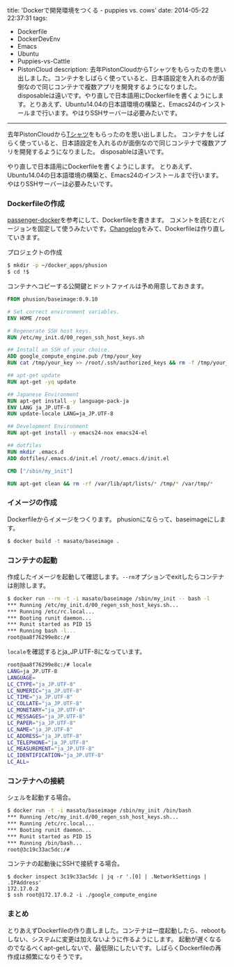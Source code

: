 title: 'Dockerで開発環境をつくる - puppies vs. cows'
date: 2014-05-22 22:37:31
tags:
 - Dockerfile
 - DockerDevEnv
 - Emacs
 - Ubuntu
 - Puppies-vs-Cattle
 - PistonCloud
description: 去年PistonCloudからTシャツをもらったのを思い出しました。コンテナをしばらく使っていると、日本語設定を入れるのが面倒なので同じコンテナで複数アプリを開発するようになりました。disposableは遠いです。やり直しで日本語用にDockerfileを書くようにします。とりあえず、Ubuntu14.04の日本語環境の構築と、Emacs24のインストールまで行います。やはりSSHサーバーは必要みたいです。
---

去年PistonCloudから[Tシャツ](http://www.networkworld.com/community/blog/puppies-or-cows)をもらったのを思い出しました。
コンテナをしばらく使っていると、日本語設定を入れるのが面倒なので同じコンテナで複数アプリを開発するようになりました。
disposableは遠いです。

やり直しで日本語用にDockerfileを書くようにします。
とりあえず、Ubuntu14.04の日本語環境の構築と、Emacs24のインストールまで行います。
やはりSSHサーバーは必要みたいです。

<!-- more -->

### Dockerfileの作成

[passenger-docker](https://github.com/phusion/baseimage-docker)を参考にして、Dockerfileを書きます。
コメントを読むとバージョンを固定して使うみたいです。[Changelog](https://github.com/phusion/baseimage-docker/blob/master/Changelog.md)をみて、Dockerfileは作り直していきます。

プロジェクトの作成
``` bash
$ mkdir -p ~/docker_apps/phusion
$ cd !$
```

コンテナへコピーする公開鍵とドットファイルは予め用意しておきます。

``` Dockerfile
FROM phusion/baseimage:0.9.10

# Set correct environment variables.
ENV HOME /root

# Regenerate SSH host keys.
RUN /etc/my_init.d/00_regen_ssh_host_keys.sh

## Install an SSH of your choice.
ADD google_compute_engine.pub /tmp/your_key
RUN cat /tmp/your_key >> /root/.ssh/authorized_keys && rm -f /tmp/your_key

## apt-get update
RUN apt-get -yq update

## Japanese Environment
RUN apt-get install -y language-pack-ja
ENV LANG ja_JP.UTF-8
RUN update-locale LANG=ja_JP.UTF-8

## Development Environment
RUN apt-get install -y emacs24-nox emacs24-el

## dotfiles
RUN mkdir .emacs.d
ADD dotfiles/.emacs.d/init.el /root/.emacs.d/init.el

CMD ["/sbin/my_init"]

RUN apt-get clean && rm -rf /var/lib/apt/lists/* /tmp/* /var/tmp/*
```

### イメージの作成
Dockerfileからイメージをつくります。 phusionにならって、baseimageにします。
``` bash
$ docker build -t masato/baseimage .
```

### コンテナの起動

作成したイメージを起動して確認します。`--rm`オプションでexitしたらコンテナは削除します。
``` bash
$ docker run --rm -t -i masato/baseimage /sbin/my_init -- bash -l
*** Running /etc/my_init.d/00_regen_ssh_host_keys.sh...
*** Running /etc/rc.local...
*** Booting runit daemon...
*** Runit started as PID 15
*** Running bash -l...
root@aa8f76299e8c:/#
```

`locale`を確認するとja_JP.UTF-8になっています。

``` bash
root@aa8f76299e8c:/# locale
LANG=ja_JP.UTF-8
LANGUAGE=
LC_CTYPE="ja_JP.UTF-8"
LC_NUMERIC="ja_JP.UTF-8"
LC_TIME="ja_JP.UTF-8"
LC_COLLATE="ja_JP.UTF-8"
LC_MONETARY="ja_JP.UTF-8"
LC_MESSAGES="ja_JP.UTF-8"
LC_PAPER="ja_JP.UTF-8"
LC_NAME="ja_JP.UTF-8"
LC_ADDRESS="ja_JP.UTF-8"
LC_TELEPHONE="ja_JP.UTF-8"
LC_MEASUREMENT="ja_JP.UTF-8"
LC_IDENTIFICATION="ja_JP.UTF-8"
LC_ALL=
```

### コンテナへの接続

シェルを起動する場合。
``` bash
$ docker run -t -i masato/baseimage /sbin/my_init /bin/bash
*** Running /etc/my_init.d/00_regen_ssh_host_keys.sh...
*** Running /etc/rc.local...
*** Booting runit daemon...
*** Runit started as PID 15
*** Running /bin/bash...
root@3c19c33ac5dc:/#
```

コンテナの起動後にSSHで接続する場合。
```
$ docker inspect 3c19c33ac5dc | jq -r '.[0] | .NetworkSettings | .IPAddress'
172.17.0.2
$ ssh root@172.17.0.2 -i ./google_compute_engine
```

### まとめ
とりあえずDockerfileの作り直しました。コンテナは一度起動したら、rebootもしない、システムに変更は加えないように作るようにします。
起動が遅くなるのでなるべくapt-getしないで、最低限にしたいです。しばらくDockerfileの再作成は頻繁になりそうです。






